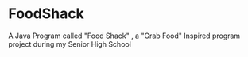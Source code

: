 # FoodShack
A Java Program called "Food Shack" ,  a "Grab Food" Inspired program project during my Senior High School 
